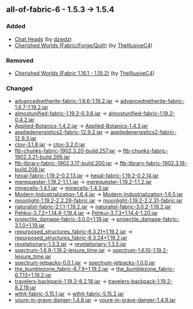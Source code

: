 ## all-of-fabric-6 - 1.5.3 -> 1.5.4

### Added

  * [Chat Heads](https://www.curseforge.com/minecraft/mc-mods/chat-heads) (by [dzwdz](https://www.curseforge.com/members/dzwdz/projects))
  * [Cherished Worlds (Fabric/Forge/Quilt)](https://www.curseforge.com/minecraft/mc-mods/cherished-worlds) (by [TheIllusiveC4](https://www.curseforge.com/members/TheIllusiveC4/projects))

### Removed

  * [Cherished Worlds (Fabric 1.16.1 - 1.19.2)](https://www.curseforge.com/minecraft/mc-mods/cherished-worlds-fabric) (by [TheIllusiveC4](https://www.curseforge.com/members/TheIllusiveC4/projects))

### Changed

  * [advancednetherite-fabric-1.6.6-1.19.2.jar](https://www.curseforge.com/minecraft/mc-mods/advanced-netherite-fabric/files/4357441) -> [advancednetherite-fabric-1.6.7-1.19.2.jar](https://www.curseforge.com/minecraft/mc-mods/advanced-netherite-fabric/files/4491406)
  * [almostunified-fabric-1.19.2-0.3.8.jar](https://www.curseforge.com/minecraft/mc-mods/almost-unified/files/4477993) -> [almostunified-fabric-1.19.2-0.4.2.jar](https://www.curseforge.com/minecraft/mc-mods/almost-unified/files/4502462)
  * [Applied-Botanics-1.4.2.jar](https://www.curseforge.com/minecraft/mc-mods/applied-botanics-addon/files/4401045) -> [Applied-Botanics-1.4.3.jar](https://www.curseforge.com/minecraft/mc-mods/applied-botanics-addon/files/4504519)
  * [appliedenergistics2-fabric-12.9.2.jar](https://www.curseforge.com/minecraft/mc-mods/applied-energistics-2/files/4293536) -> [appliedenergistics2-fabric-12.9.3.jar](https://www.curseforge.com/minecraft/mc-mods/applied-energistics-2/files/4491776)
  * [ctov-3.1.8.jar](https://www.curseforge.com/minecraft/mc-mods/choicetheorems-overhauled-village/files/4436739) -> [ctov-3.2.0.jar](https://www.curseforge.com/minecraft/mc-mods/choicetheorems-overhauled-village/files/4505167)
  * [ftb-chunks-fabric-1902.3.20-build.257.jar](https://www.curseforge.com/minecraft/mc-mods/ftb-chunks-fabric/files/4478934) -> [ftb-chunks-fabric-1902.3.21-build.266.jar](https://www.curseforge.com/minecraft/mc-mods/ftb-chunks-fabric/files/4496314)
  * [ftb-library-fabric-1902.3.17-build.200.jar](https://www.curseforge.com/minecraft/mc-mods/ftb-library-fabric/files/4478917) -> [ftb-library-fabric-1902.3.18-build.208.jar](https://www.curseforge.com/minecraft/mc-mods/ftb-library-fabric/files/4500547)
  * [hexal-fabric-1.19.2-0.2.13.jar](https://www.curseforge.com/minecraft/mc-mods/hexal/files/4465543) -> [hexal-fabric-1.19.2-0.2.14.jar](https://www.curseforge.com/minecraft/mc-mods/hexal/files/4491341)
  * [merequester-1.19.2-1.1.1.jar](https://www.curseforge.com/minecraft/mc-mods/merequester/files/4489853) -> [merequester-1.19.2-1.1.2.jar](https://www.curseforge.com/minecraft/mc-mods/merequester/files/4502648)
  * [minecells-1.4.1.jar](https://www.curseforge.com/minecraft/mc-mods/minecells/files/4489270) -> [minecells-1.4.3.jar](https://www.curseforge.com/minecraft/mc-mods/minecells/files/4501789)
  * [Modern-Industrialization-1.6.4.jar](https://www.curseforge.com/minecraft/mc-mods/modern-industrialization/files/4481336) -> [Modern-Industrialization-1.6.5.jar](https://www.curseforge.com/minecraft/mc-mods/modern-industrialization/files/4494075)
  * [moonlight-1.19.2-2.2.29-fabric.jar](https://www.curseforge.com/minecraft/mc-mods/selene/files/4478862) -> [moonlight-1.19.2-2.2.31-fabric.jar](https://www.curseforge.com/minecraft/mc-mods/selene/files/4491268)
  * [naturalist-fabric-2.1.1-1.19.2.jar](https://www.curseforge.com/minecraft/mc-mods/naturalist/files/3930808) -> [naturalist-fabric-3.0.2-1.19.2.jar](https://www.curseforge.com/minecraft/mc-mods/naturalist/files/4500627)
  * [Pehkui-3.7.2+1.14.4-1.19.4.jar](https://www.curseforge.com/minecraft/mc-mods/pehkui/files/4461991) -> [Pehkui-3.7.3+1.14.4-1.20.jar](https://www.curseforge.com/minecraft/mc-mods/pehkui/files/4492272)
  * [projectile_damage-fabric-3.0.0+1.19.jar](https://www.curseforge.com/minecraft/mc-mods/projectile-damage-attribute/files/4147216) -> [projectile_damage-fabric-3.1.0+1.19.jar](https://www.curseforge.com/minecraft/mc-mods/projectile-damage-attribute/files/4492060)
  * [repurposed_structures_fabric-6.3.21+1.19.2.jar](https://www.curseforge.com/minecraft/mc-mods/repurposed-structures-fabric/files/4478743) -> [repurposed_structures_fabric-6.3.24+1.19.2.jar](https://www.curseforge.com/minecraft/mc-mods/repurposed-structures-fabric/files/4499781)
  * [revelationary-1.3.3.jar](https://www.curseforge.com/minecraft/mc-mods/revelationary/files/4451789) -> [revelationary-1.3.5.jar](https://www.curseforge.com/minecraft/mc-mods/revelationary/files/4492955)
  * [spectrum-1.6.9-1.19.2-leisure_time.jar](https://www.curseforge.com/minecraft/mc-mods/spectrum/files/4451937) -> [spectrum-1.6.10-1.19.2-leisure_time.jar](https://www.curseforge.com/minecraft/mc-mods/spectrum/files/4492664)
  * [spectrum-jetpacks-0.0.1.jar](https://www.curseforge.com/minecraft/mc-mods/spectrum-jetpacks/files/4387980) -> [spectrum-jetpacks-1.0.0.jar](https://www.curseforge.com/minecraft/mc-mods/spectrum-jetpacks/files/4505285)
  * [the_bumblezone_fabric-6.7.9+1.19.2.jar](https://www.curseforge.com/minecraft/mc-mods/the-bumblezone-fabric/files/4489148) -> [the_bumblezone_fabric-6.7.13+1.19.2.jar](https://www.curseforge.com/minecraft/mc-mods/the-bumblezone-fabric/files/4504557)
  * [travelers-backpack-1.19.2-8.2.18.jar](https://www.curseforge.com/minecraft/mc-mods/travelers-backpack-fabric/files/4488943) -> [travelers-backpack-1.19.2-8.2.19.jar](https://www.curseforge.com/minecraft/mc-mods/travelers-backpack-fabric/files/4500584)
  * [wthit-fabric-5.15.1.jar](https://www.curseforge.com/minecraft/mc-mods/wthit/files/4463702) -> [wthit-fabric-5.15.2.jar](https://www.curseforge.com/minecraft/mc-mods/wthit/files/4494622)
  * [youre-in-grave-danger-1.4.8.jar](https://www.curseforge.com/minecraft/mc-mods/youre-in-grave-danger/files/4357427) -> [youre-in-grave-danger-1.4.9.jar](https://www.curseforge.com/minecraft/mc-mods/youre-in-grave-danger/files/4503995)

